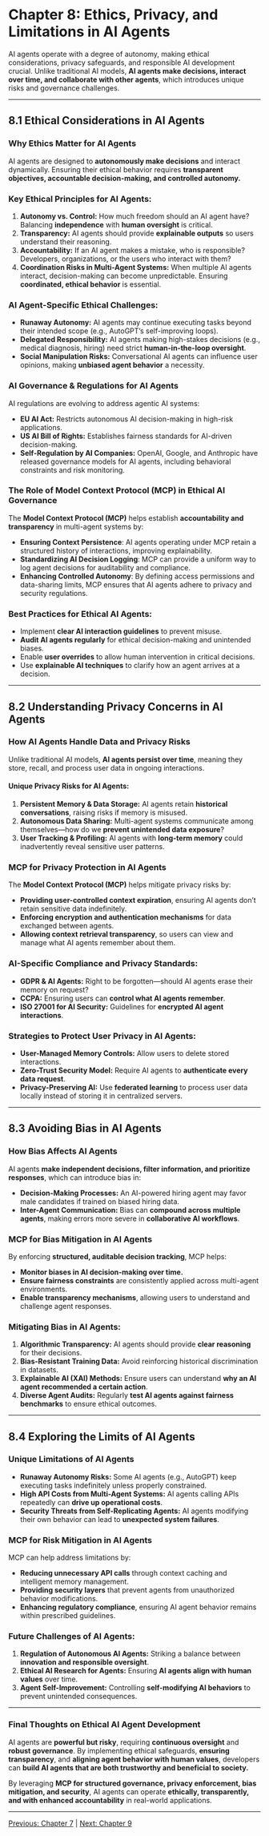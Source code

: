 # Chapter 8: Ethics, Privacy, and Limitations in AI Agents

AI agents operate with a degree of autonomy, making ethical considerations, privacy safeguards, and responsible AI development crucial. Unlike traditional AI models, **AI agents make decisions, interact over time, and collaborate with other agents**, which introduces unique risks and governance challenges.

---

## **8.1 Ethical Considerations in AI Agents**

### **Why Ethics Matter for AI Agents**
AI agents are designed to **autonomously make decisions** and interact dynamically. Ensuring their ethical behavior requires **transparent objectives, accountable decision-making, and controlled autonomy.**

### **Key Ethical Principles for AI Agents:**
1. **Autonomy vs. Control:** How much freedom should an AI agent have? Balancing **independence** with **human oversight** is critical.
2. **Transparency:** AI agents should provide **explainable outputs** so users understand their reasoning.
3. **Accountability:** If an AI agent makes a mistake, who is responsible? Developers, organizations, or the users who interact with them?
4. **Coordination Risks in Multi-Agent Systems:** When multiple AI agents interact, decision-making can become unpredictable. Ensuring **coordinated, ethical behavior** is essential.

### **AI Agent-Specific Ethical Challenges:**
- **Runaway Autonomy:** AI agents may continue executing tasks beyond their intended scope (e.g., AutoGPT’s self-improving loops).
- **Delegated Responsibility:** AI agents making high-stakes decisions (e.g., medical diagnosis, hiring) need strict **human-in-the-loop oversight**.
- **Social Manipulation Risks:** Conversational AI agents can influence user opinions, making **unbiased agent behavior** a necessity.

### **AI Governance & Regulations for AI Agents**
AI regulations are evolving to address agentic AI systems:
- **EU AI Act:** Restricts autonomous AI decision-making in high-risk applications.
- **US AI Bill of Rights:** Establishes fairness standards for AI-driven decision-making.
- **Self-Regulation by AI Companies:** OpenAI, Google, and Anthropic have released governance models for AI agents, including behavioral constraints and risk monitoring.

### **The Role of Model Context Protocol (MCP) in Ethical AI Governance**
The **Model Context Protocol (MCP)** helps establish **accountability and transparency** in multi-agent systems by:
- **Ensuring Context Persistence**: AI agents operating under MCP retain a structured history of interactions, improving explainability.
- **Standardizing AI Decision Logging**: MCP can provide a uniform way to log agent decisions for auditability and compliance.
- **Enhancing Controlled Autonomy**: By defining access permissions and data-sharing limits, MCP ensures that AI agents adhere to privacy and security regulations.

### **Best Practices for Ethical AI Agents:**
- Implement **clear AI interaction guidelines** to prevent misuse.
- **Audit AI agents regularly** for ethical decision-making and unintended biases.
- Enable **user overrides** to allow human intervention in critical decisions.
- Use **explainable AI techniques** to clarify how an agent arrives at a decision.

---

## **8.2 Understanding Privacy Concerns in AI Agents**

### **How AI Agents Handle Data and Privacy Risks**
Unlike traditional AI models, **AI agents persist over time**, meaning they store, recall, and process user data in ongoing interactions.

#### **Unique Privacy Risks for AI Agents:**
1. **Persistent Memory & Data Storage:** AI agents retain **historical conversations**, raising risks if memory is misused.
2. **Autonomous Data Sharing:** Multi-agent systems communicate among themselves—how do we **prevent unintended data exposure**?
3. **User Tracking & Profiling:** AI agents with **long-term memory** could inadvertently reveal sensitive user patterns.

### **MCP for Privacy Protection in AI Agents**
The **Model Context Protocol (MCP)** helps mitigate privacy risks by:
- **Providing user-controlled context expiration**, ensuring AI agents don’t retain sensitive data indefinitely.
- **Enforcing encryption and authentication mechanisms** for data exchanged between agents.
- **Allowing context retrieval transparency**, so users can view and manage what AI agents remember about them.

### **AI-Specific Compliance and Privacy Standards:**
- **GDPR & AI Agents:** Right to be forgotten—should AI agents erase their memory on request?
- **CCPA:** Ensuring users can **control what AI agents remember**.
- **ISO 27001 for AI Security:** Guidelines for **encrypted AI agent interactions**.

### **Strategies to Protect User Privacy in AI Agents:**
- **User-Managed Memory Controls:** Allow users to delete stored interactions.
- **Zero-Trust Security Model:** Require AI agents to **authenticate every data request**.
- **Privacy-Preserving AI:** Use **federated learning** to process user data locally instead of storing it in centralized servers.

---

## **8.3 Avoiding Bias in AI Agents**

### **How Bias Affects AI Agents**
AI agents **make independent decisions, filter information, and prioritize responses**, which can introduce bias in:
- **Decision-Making Processes:** An AI-powered hiring agent may favor male candidates if trained on biased hiring data.
- **Inter-Agent Communication:** Bias can **compound across multiple agents**, making errors more severe in **collaborative AI workflows**.

### **MCP for Bias Mitigation in AI Agents**
By enforcing **structured, auditable decision tracking**, MCP helps:
- **Monitor biases in AI decision-making over time.**
- **Ensure fairness constraints** are consistently applied across multi-agent environments.
- **Enable transparency mechanisms**, allowing users to understand and challenge agent responses.

### **Mitigating Bias in AI Agents:**
1. **Algorithmic Transparency:** AI agents should provide **clear reasoning** for their decisions.
2. **Bias-Resistant Training Data:** Avoid reinforcing historical discrimination in datasets.
3. **Explainable AI (XAI) Methods:** Ensure users can understand **why an AI agent recommended a certain action**.
4. **Diverse Agent Audits:** Regularly **test AI agents against fairness benchmarks** to ensure ethical outcomes.

---

## **8.4 Exploring the Limits of AI Agents**

### **Unique Limitations of AI Agents**
- **Runaway Autonomy Risks:** Some AI agents (e.g., AutoGPT) keep executing tasks indefinitely unless properly constrained.
- **High API Costs from Multi-Agent Systems:** AI agents calling APIs repeatedly can **drive up operational costs**.
- **Security Threats from Self-Replicating Agents:** AI agents modifying their own behavior can lead to **unexpected system failures**.

### **MCP for Risk Mitigation in AI Agents**
MCP can help address limitations by:
- **Reducing unnecessary API calls** through context caching and intelligent memory management.
- **Providing security layers** that prevent agents from unauthorized behavior modifications.
- **Enhancing regulatory compliance**, ensuring AI agent behavior remains within prescribed guidelines.

### **Future Challenges of AI Agents:**
1. **Regulation of Autonomous AI Agents:** Striking a balance between **innovation and responsible oversight**.
2. **Ethical AI Research for Agents:** Ensuring **AI agents align with human values** over time.
3. **Agent Self-Improvement:** Controlling **self-modifying AI behaviors** to prevent unintended consequences.

---

### **Final Thoughts on Ethical AI Agent Development**
AI agents are **powerful but risky**, requiring **continuous oversight** and **robust governance**. By implementing ethical safeguards, **ensuring transparency**, and **aligning agent behavior with human values**, developers can **build AI agents that are both trustworthy and beneficial to society.**

By leveraging **MCP for structured governance, privacy enforcement, bias mitigation, and security**, AI agents can operate **ethically, transparently, and with enhanced accountability** in real-world applications.

---

[Previous: Chapter 7](https://github.com/FrugalX/ai_agents_ebook_draft/blob/main/Chapter%207%20Practical%20Tutorials.md) | [Next: Chapter 9](https://github.com/FrugalX/ai_agents_ebook_draft/blob/main/Chapter%209%20Future%20Trends%20and%20Appli.md)


